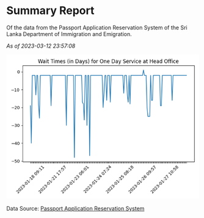 # Summary Report

Of the data from the Passport Application Reservation System of the Sri Lanka Department of Immigration and Emigration.

*As of 2023-03-12 23:57:08*

![Wait Time Chart](summary.wait_time_chart.png)

Data Source: [Passport Application Reservation System](https://eservices.immigration.gov.lk:8443/appointment/pages/reservationApplication.xhtml)